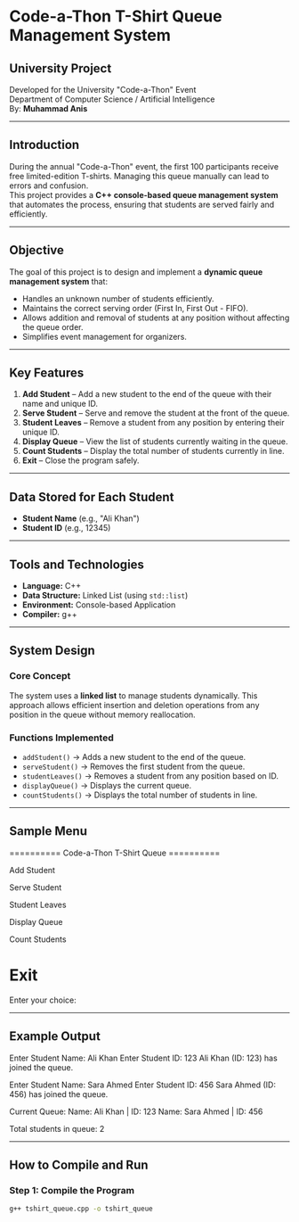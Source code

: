 # Code-a-Thon T-Shirt Queue Management System

## University Project
Developed for the University "Code-a-Thon" Event  
Department of Computer Science / Artificial Intelligence  
By: **Muhammad Anis**

---

## Introduction
During the annual "Code-a-Thon" event, the first 100 participants receive free limited-edition T-shirts. Managing this queue manually can lead to errors and confusion.  
This project provides a **C++ console-based queue management system** that automates the process, ensuring that students are served fairly and efficiently.

---

## Objective
The goal of this project is to design and implement a **dynamic queue management system** that:
- Handles an unknown number of students efficiently.
- Maintains the correct serving order (First In, First Out - FIFO).
- Allows addition and removal of students at any position without affecting the queue order.
- Simplifies event management for organizers.

---

## Key Features
1. **Add Student** – Add a new student to the end of the queue with their name and unique ID.  
2. **Serve Student** – Serve and remove the student at the front of the queue.  
3. **Student Leaves** – Remove a student from any position by entering their unique ID.  
4. **Display Queue** – View the list of students currently waiting in the queue.  
5. **Count Students** – Display the total number of students currently in line.  
6. **Exit** – Close the program safely.

---

## Data Stored for Each Student
- **Student Name** (e.g., "Ali Khan")  
- **Student ID** (e.g., 12345)

---

## Tools and Technologies
- **Language:** C++  
- **Data Structure:** Linked List (using `std::list`)  
- **Environment:** Console-based Application  
- **Compiler:** g++  

---

## System Design

### Core Concept
The system uses a **linked list** to manage students dynamically. This approach allows efficient insertion and deletion operations from any position in the queue without memory reallocation.

### Functions Implemented
- `addStudent()` → Adds a new student to the end of the queue.  
- `serveStudent()` → Removes the first student from the queue.  
- `studentLeaves()` → Removes a student from any position based on ID.  
- `displayQueue()` → Displays the current queue.  
- `countStudents()` → Displays the total number of students in line.

---

## Sample Menu
========== Code-a-Thon T-Shirt Queue ==========

Add Student

Serve Student

Student Leaves

Display Queue

Count Students

Exit
==============================================
Enter your choice:

---

## Example Output
Enter Student Name: Ali Khan
Enter Student ID: 123
Ali Khan (ID: 123) has joined the queue.

Enter Student Name: Sara Ahmed
Enter Student ID: 456
Sara Ahmed (ID: 456) has joined the queue.

Current Queue:
Name: Ali Khan | ID: 123
Name: Sara Ahmed | ID: 456

Total students in queue: 2

---

## How to Compile and Run

### Step 1: Compile the Program
```bash
g++ tshirt_queue.cpp -o tshirt_queue
